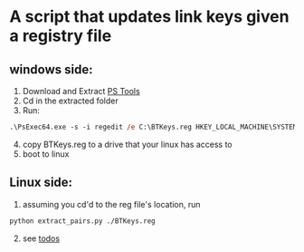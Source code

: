 # A script that updates link keys given a registry file

## windows side:
1. Download and Extract [PS Tools](https://learn.microsoft.com/en-us/sysinternals/downloads/psexec)
2.  Cd in the extracted folder
3. Run:
```ps
.\PsExec64.exe -s -i regedit /e C:\BTKeys.reg HKEY_LOCAL_MACHINE\SYSTEM\ControlSet001\Services\BTHPORT\Parameters\Keys
```
4. copy BTKeys.reg to a drive that your linux has access to
5. boot to linux

## Linux side:
1. assuming you cd'd to the reg file's location, run 
```bash
python extract_pairs.py ./BTKeys.reg
```
2. see [todos](todo.md)    

